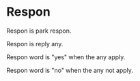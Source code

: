 # Respon

Respon is park respon.

Respon is reply any.

Respon word is "yes" when the any apply.

Respon word is "no" when the any not apply.